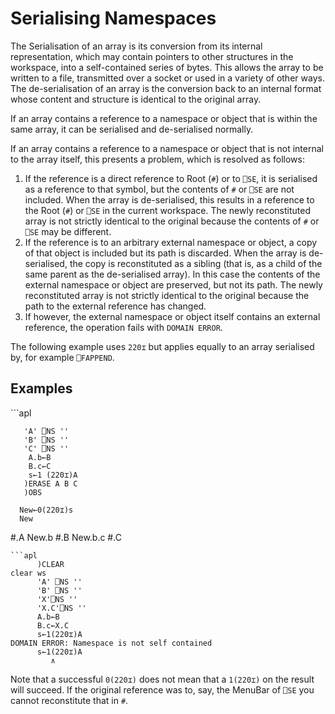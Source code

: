<h1 class="heading"><span class="name">Serialising Namespaces</span></h1>

The Serialisation of an array is its conversion from its internal representation, which may contain pointers to other structures in the workspace, into a self-contained series of bytes. This allows the array to be written to a file, transmitted over a socket or used in a variety of other ways. The de-serialisation of an array is the conversion back to an internal format whose content and structure is identical to the original array.

If an array contains a reference to a namespace or object that is within the same array, it can be serialised and de-serialised normally.

If an array contains a reference to a namespace or object that is not internal to the array itself, this presents a problem, which is resolved as follows:

1. If the reference is a direct reference to Root (`#`) or to `⎕SE`, it is serialised as a reference to that symbol, but the contents of `#` or `⎕SE` are not included. When the array is de-serialised, this results in a reference to the Root (`#`) or `⎕SE` in the current workspace. The newly reconstituted array is not strictly identical to the original because the contents of `#` or `⎕SE` may be different.
2. If the reference is to an arbitrary external namespace or object, a copy of that object is included but its path is discarded. When the array is de-serialised, the copy is reconstituted as a sibling (that is, as a child of the same parent as the de-serialised array). In this case the contents of the external namespace or object are preserved, but not its path. The newly reconstituted array is not strictly identical to the original because the path to the external reference has changed.
3. If however, the external namespace or object itself contains an external reference, the operation fails with `DOMAIN ERROR`.

The following example uses `220⌶` but applies equally to an array serialised by, for example `⎕FAPPEND`.

<h2 class="example">Examples</h2>
```apl

       'A' ⎕NS ''
       'B' ⎕NS ''
       'C' ⎕NS ''
        A.b←B
        B.c←C
        s←1 (220⌶)A
       )ERASE A B C
       )OBS

      New←0(220⌶)s
      New
#.A
      New.b
#.B
      New.b.c
#.C

```
```apl
      )CLEAR
clear ws
      'A' ⎕NS ''
      'B' ⎕NS ''
      'X'⎕NS ''
      'X.C'⎕NS ''
      A.b←B
      B.c←X.C
      s←1(220⌶)A
DOMAIN ERROR: Namespace is not self contained
      s←1(220⌶)A
         ∧

```

Note that a successful `0(220⌶)` does not mean that a `1(220⌶)` on the result will succeed. If the original reference was to, say, the MenuBar of `⎕SE` you cannot reconstitute that in `#`.
